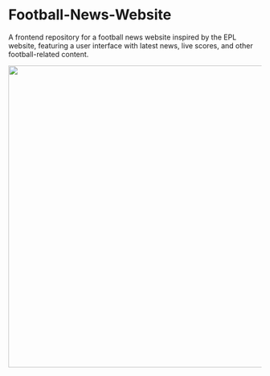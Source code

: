 # Football-News-Website
<p>A frontend repository for a football news website inspired by the EPL website, featuring a user interface with latest news, live scores, and other football-related content.</p>

<img src="report/images/mockup.png" width="1200" height="600">


